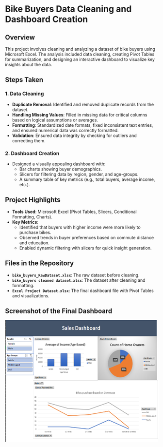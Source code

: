 # Bike Buyers Data Cleaning and Dashboard Creation

## Overview
This project involves cleaning and analyzing a dataset of bike buyers using Microsoft Excel. The analysis included data cleaning, creating Pivot Tables for summarization, and designing an interactive dashboard to visualize key insights about the data.

## Steps Taken
### 1. Data Cleaning
- **Duplicate Removal**: Identified and removed duplicate records from the dataset.
- **Handling Missing Values**: Filled in missing data for critical columns based on logical assumptions or averages.
- **Formatting**: Standardized date formats, fixed inconsistent text entries, and ensured numerical data was correctly formatted.
- **Validation**: Ensured data integrity by checking for outliers and correcting them.

### 2. Dashboard Creation
- Designed a visually appealing dashboard with:
  - Bar charts showing buyer demographics.
  - Slicers for filtering data by region, gender, and age-groups.
  - A summary table of key metrics (e.g., total buyers, average income, etc.).

## Project Highlights
- **Tools Used**: Microsoft Excel (Pivot Tables, Slicers, Conditional Formatting, Charts).
- **Key Metrics**:
  - Identified that buyers with higher income were more likely to purchase bikes.
  - Observed trends in buyer preferences based on commute distance and education.
  - Enabled dynamic filtering with slicers for quick insight generation.

## Files in the Repository
- **`bike_buyers_RawDataset.xlsx`**: The raw dataset before cleaning.
- **`bike_buyers cleaned dataset.xlsx`**: The dataset after cleaning and formatting.
- **`Excel Project Dataset.xlsx`**: The final dashboard file with Pivot Tables and visualizations.

## Screenshot of the Final Dashboard
<img src="Excel_Dashboard.png" alt="dashboard" width="700px" height="400px">

